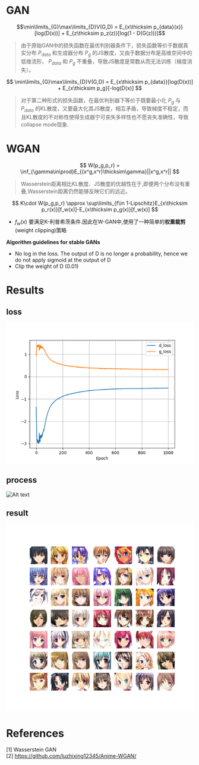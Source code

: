# GAN
$$\min\limits_{G}\max\limits_{D}V(G,D) = E_{x\thicksim p_{data}(x)}[log(D(x))] + E_{z\thicksim p_z(z)}[log(1 - D(G(z)))]$$

>由于原始GAN中的损失函数在最优判别器条件下，损失函数等价于数据真实分布 $P_{data}$ 和生成器分布 $P_{g}$ 的JS散度，又由于数据分布是高维空间中的低维流形， $P_{data}$ 和 $P_{g}$ 不重叠，导致JS散度是常数从而无法训练（梯度消失）。

$$
\min\limits_{G}\max\limits_{D}V(G,D) = E_{x\thicksim p_{data}}[log(D(x))] + E_{x\thicksim p_g}[-log(D(x)]
$$

>对于第二种形式的损失函数，在最优判别器下等价于既要最小化 $P_{g}$ 与 $P_{data}$ 的KL散度，又要最大化其JS散度，相互矛盾，导致梯度不稳定，而且KL散度的不对称性使得生成器宁可丧失多样性也不愿丧失准确性，导致collapse mode现象.

# WGAN
$$
W(p_g,p_r) = \inf_{\gamma\in\prod}E_{(x^g,x^r)\thicksim\gamma}||x^g,x^r||
$$

>Wasserstein距离相比KL散度、JS散度的优越性在于,即便两个分布没有重叠,Wasserstein距离仍然能够反映它们的远近。

$$
K\cdot W(p_g,p_r) \approx \sup\limits_{f\in 1-Lipschitz}E_{x\thicksim p_r(x)}[f_w(x)]-E_{x\thicksim p_g(x)}[f_w(x)]
$$

-  $f_w(x)$ 要满足K-利普希茨条件.因此在W-GAN中,使用了一种简单的**权重裁剪**(weight clipping)策略

**Algorithm guidelines for stable GANs**  

* No log in the loss. The output of D is no longer a probability, hence we do not apply sigmoid at the output of D
* Clip the weight of D (0.01)

# Results
## loss
![Alt text](./results/Train_hist.png)
## process
![Alt text](./results/results.gif)
## result
![Alt text](./results/1000.png)
# References
[1] Wasserstein GAN <br>
[2] https://github.com/luzhixing12345/Anime-WGAN/

